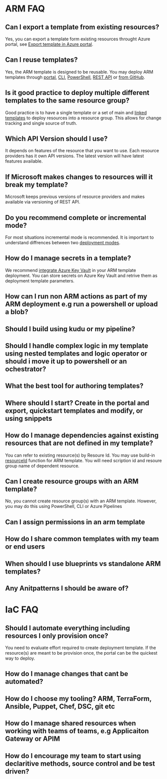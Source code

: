 # ARM FAQ
## Can I export a template from existing resources?
Yes, you can export a template form existing resources throught Azure portal, see [Export template in Azure portal](https://docs.microsoft.com/en-us/azure/azure-resource-manager/templates/export-template-portal).

## Can I reuse templates?
Yes, the ARM template is designed to be reusable. You may deploy ARM templates through [portal](https://docs.microsoft.com/en-us/azure/azure-resource-manager/templates/deploy-portal), [CLI](https://docs.microsoft.com/en-us/azure/azure-resource-manager/templates/deploy-cli), [PowerShell](https://docs.microsoft.com/en-us/azure/azure-resource-manager/templates/deploy-powershell), [REST API](https://docs.microsoft.com/en-us/azure/azure-resource-manager/templates/deploy-rest) or [from GitHub](https://docs.microsoft.com/en-us/azure/azure-resource-manager/templates/deploy-to-azure-button).

## Is it good practice to deploy multiple different templates to the same resource group?
Good practice is to have a single template or a set of main and [linked templates](https://docs.microsoft.com/en-us/azure/azure-resource-manager/templates/linked-templates) to deploy resources into a resource group. This allows for change tracking and single source of truth.

## Which API Version should I use?
It depends on features of the resource that you want to use. Each resource providers has it own API versions. The latest version will have latest features available.

## If Microsoft makes changes to resources will it break my template?
Microsoft keeps previous versions of resource providers and makes available via versioning of REST API.

## Do you recommend complete or incremental mode?
For most situations incremental mode is recommended. It is important to understand diffrences between two [deployment modes](https://docs.microsoft.com/en-us/azure/azure-resource-manager/templates/deployment-modes).

## How do I manage secrets in a template?
We recommend [integrate Azure Key Vault](https://docs.microsoft.com/en-us/azure/azure-resource-manager/templates/template-tutorial-use-key-vault) in your ARM template deployment. You can store secrets on Azure Key Vault and retrive them as deployment template parameters.

## How can I run non ARM actions as part of my ARM deployment e.g run a powershell or upload a blob?

## Should I build using kudu or my pipeline?

## Should I handle complex logic in my template using nested templates and logic operator or should i move it up to powershell or an ochestrator?

## What the best tool for authoring templates?

## Where should I start? Create in the portal and export, quickstart templates and modify, or using snippets

## How do I manage dependencies against existing resources that are not defined in my template?
You can refer to existing resource(s) by Resoure Id. You may use build-in [resourceId](https://docs.microsoft.com/en-us/azure/azure-resource-manager/templates/template-functions-resource#resourceid) function for ARM template. You will need scription id and resoure group name of dependent resource.

## Can I create resource groups with an ARM template?
No, you cannot create resource group(s) with an ARM template. However, you may do this using PowerShell, CLI or Azure Pipelines

## Can I assign permissions in an arm template

## How do I share common templates with my team or end users

## When should I use blueprints vs standalone ARM templates?

## Any Anitpatterns I should be aware of?

# IaC FAQ
## Should I automate everything including resources I only provision once?
You need to evaluate effort required to create deployment template. If the resource(s) are meant to be provision once, the portal can be the quickest way to deploy.

## How do I manage changes that cant be automated?

## How do I choose my tooling? ARM, TerraForm, Ansible, Puppet, Chef, DSC, git etc

## How do I manage shared resources when working with teams of teams, e.g Applicaiton Gateway or APIM

## How do I encourage my team to start using  declaritive methods, source control and be test driven?

